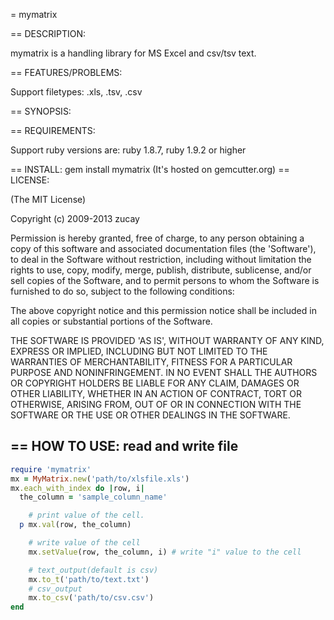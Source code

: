 = mymatrix

== DESCRIPTION:

mymatrix is a handling library for MS Excel and  csv/tsv text.

== FEATURES/PROBLEMS:

Support filetypes: .xls, .tsv, .csv


== SYNOPSIS:



== REQUIREMENTS:

Support ruby versions are:
ruby 1.8.7,
ruby 1.9.2 or higher

== INSTALL:
gem install mymatrix
(It's hosted on gemcutter.org)
== LICENSE:

(The MIT License)

Copyright (c) 2009-2013 zucay

Permission is hereby granted, free of charge, to any person obtaining
a copy of this software and associated documentation files (the
'Software'), to deal in the Software without restriction, including
without limitation the rights to use, copy, modify, merge, publish,
distribute, sublicense, and/or sell copies of the Software, and to
permit persons to whom the Software is furnished to do so, subject to
the following conditions:

The above copyright notice and this permission notice shall be
included in all copies or substantial portions of the Software.

THE SOFTWARE IS PROVIDED 'AS IS', WITHOUT WARRANTY OF ANY KIND,
EXPRESS OR IMPLIED, INCLUDING BUT NOT LIMITED TO THE WARRANTIES OF
MERCHANTABILITY, FITNESS FOR A PARTICULAR PURPOSE AND NONINFRINGEMENT.
IN NO EVENT SHALL THE AUTHORS OR COPYRIGHT HOLDERS BE LIABLE FOR ANY
CLAIM, DAMAGES OR OTHER LIABILITY, WHETHER IN AN ACTION OF CONTRACT,
TORT OR OTHERWISE, ARISING FROM, OUT OF OR IN CONNECTION WITH THE
SOFTWARE OR THE USE OR OTHER DEALINGS IN THE SOFTWARE.

== HOW TO USE:
read and write file
--------------------

```ruby
require 'mymatrix'
mx = MyMatrix.new('path/to/xlsfile.xls')
mx.each_with_index do |row, i|
  the_column = 'sample_column_name'

	# print value of the cell.
  p mx.val(row, the_column)

	# write value of the cell
	mx.setValue(row, the_column, i) # write "i" value to the cell

	# text_output(default is csv)
	mx.to_t('path/to/text.txt')
	# csv_output
	mx.to_csv('path/to/csv.csv')
end
```

